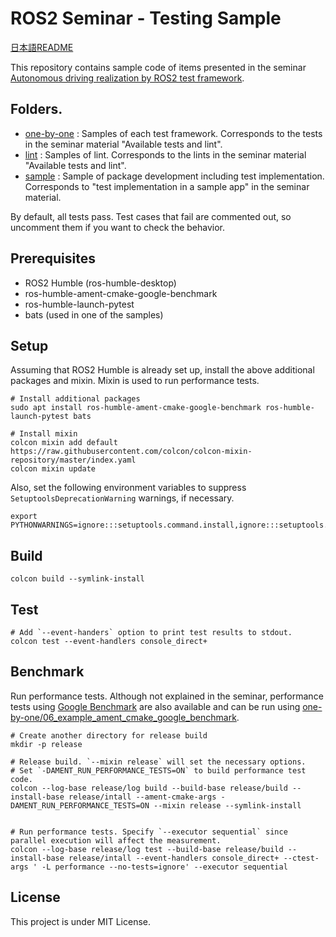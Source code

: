 # ROS2 Seminar - Testing Sample

[日本語README](./README_ja.md)

This repository contains sample code of items presented in the seminar [Autonomous driving realization by ROS2 test framework](https://speakerdeck.com/fixstars/autonomous-driving-realization-by-ros2-test-framework).

## Folders.

- [one-by-one](./one-by-one/) : Samples of each test framework. Corresponds to the tests in the seminar material "Available tests and lint".
- [lint](./lint/) : Samples of lint. Corresponds to the lints in the seminar material "Available tests and lint".
- [sample](./sample/) : Sample of package development including test implementation. Corresponds to "test implementation in a sample app" in the seminar material.

By default, all tests pass. Test cases that fail are commented out, so uncomment them if you want to check the behavior.

## Prerequisites

- ROS2 Humble (ros-humble-desktop)
- ros-humble-ament-cmake-google-benchmark
- ros-humble-launch-pytest
- bats (used in one of the samples)

## Setup

Assuming that ROS2 Humble is already set up, install the above additional packages and mixin. Mixin is used to run performance tests.

```shell
# Install additional packages
sudo apt install ros-humble-ament-cmake-google-benchmark ros-humble-launch-pytest bats

# Install mixin
colcon mixin add default https://raw.githubusercontent.com/colcon/colcon-mixin-repository/master/index.yaml
colcon mixin update
```

Also, set the following environment variables to suppress `SetuptoolsDeprecationWarning` warnings, if necessary.

```shell
export PYTHONWARNINGS=ignore:::setuptools.command.install,ignore:::setuptools.command.easy_install
```

## Build

```shell
colcon build --symlink-install
```

## Test

```shell
# Add `--event-handers` option to print test results to stdout.
colcon test --event-handlers console_direct+ 
```

## Benchmark

Run performance tests. Although not explained in the seminar, performance tests using [Google Benchmark](https://github.com/google/benchmark) are also available and can be run using [one-by-one/06_example_ament_cmake_google_benchmark](./one-by-one/06_example_ament_cmake_google_benchmark/).

```shell
# Create another directory for release build
mkdir -p release

# Release build. `--mixin release` will set the necessary options.
# Set `-DAMENT_RUN_PERFORMANCE_TESTS=ON` to build performance test code.
colcon --log-base release/log build --build-base release/build --install-base release/intall --ament-cmake-args -DAMENT_RUN_PERFORMANCE_TESTS=ON --mixin release --symlink-install


# Run performance tests. Specify `--executor sequential` since parallel execution will affect the measurement.
colcon --log-base release/log test --build-base release/build --install-base release/intall --event-handlers console_direct+ --ctest-args ' -L performance --no-tests=ignore' --executor sequential
```


## License

This project is under MIT License.
